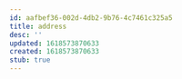 ```yaml
---
id: aafbef36-002d-4db2-9b76-4c7461c325a5
title: address
desc: ''
updated: 1618573870633
created: 1618573870633
stub: true
---
```


